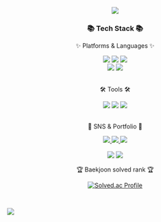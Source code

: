 <div align=center>
	<img src="https://capsule-render.vercel.app/api?type=waving&color=auto&height=200&section=header&text=현우의%20Github!&fontSize=90" />	
</div>
<div align=center>
	<h3>📚 Tech Stack 📚</h3>
	<p>✨ Platforms & Languages ✨</p>
</div>
<div align="center">
	<img src="https://img.shields.io/badge/Java-007396?style=flat&logo=Conda-Forge&logoColor=white" />
	<img src="https://img.shields.io/badge/HTML5-E34F26?style=flat&logo=HTML5&logoColor=white" />
	<img src="https://img.shields.io/badge/MySQL-4479A1?style=flat&logo=MySQL&logoColor=white" />
  <br>
  <img src="https://img.shields.io/badge/python-3776AB?style=flat&logo=MySQL&logoColor=white" />
  <img src="https://img.shields.io/badge/c-A8B9CC?style=flat&logo=MySQL&logoColor=white" />
</div>
<br>
<div align=center>
	<p>🛠 Tools 🛠</p>
</div>
<div align=center>
	<img src="https://img.shields.io/badge/Eclipse%20IDE-2C2255?style=flat&logo=EclipseIDE&logoColor=white" />
	<img src="https://img.shields.io/badge/Visual%20Studio%20Code-007ACC?style=flat&logo=VisualStudioCode&logoColor=white" />
	<img src="https://img.shields.io/badge/GitHub-181717?style=flat&logo=GitHub&logoColor=white" />
</div>
<br>
<div align=center>
	<p>🎨 SNS & Portfolio 🎨</p>
</div>
<div align=center>
	<a href="https://blog.naver.com/shw0391">
		<img src="https://img.shields.io/badge/Blog-FF9800?style=flat&logo=Blogger&logoColor=white" />
	</a>
	<a href="https://www.instagram.com/h_w_03/">
		<img src="https://img.shields.io/badge/instagram-E4405F?style=flat&logo=Instagram&logoColor=white" />
	</a>
	<a href="https://www.facebook.com/profile.php?id=100028339580243">
		<img src="https://img.shields.io/badge/facebook-0866FF?style=flat&logo=Facebook&logoColor=white" />
	</a>
	<br>
</div>
<div align=center>
	<br>
<img src="https://github-readme-stats.vercel.app/api/top-langs/?username=shw0391&layout=compact">
<img src="https://github-readme-stats.vercel.app/api?username=shw0391&show_icons=true">


<br>
<p>🏆 Baekjoon solved rank 🏆</p>
	
[![Solved.ac Profile](http://mazassumnida.wtf/api/v2/generate_badge?boj=shw0391)](https://solved.ac/kycasdzxc)
</div>
<br>

![](./profile-3d-contrib/profile-green-animate.svg)


<!--
**shw0391/shw0391** is a ✨ _special_ ✨ repository because its `README.md` (this file) appears on your GitHub profile.

Here are some ideas to get you started:


- 🔭 I’m currently working on ...
- 🌱 I’m currently learning ...
- 👯 I’m looking to collaborate on ...
- 🤔 I’m looking for help with ...
- 💬 Ask me about ...
- 📫 How to reach me: ...
- 😄 Pronouns: ...
- ⚡ Fun fact: ...
-->

